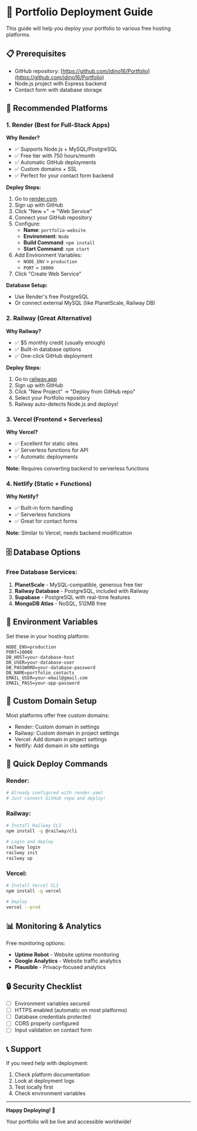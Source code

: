 # 🚀 Portfolio Deployment Guide

This guide will help you deploy your portfolio to various free hosting platforms.

## 📋 Prerequisites
- GitHub repository: [https://github.com/jdino16/Portfolio](https://github.com/jdino16/Portfolio)
- Node.js project with Express backend
- Contact form with database storage

## 🌟 Recommended Platforms

### 1. Render (Best for Full-Stack Apps)

**Why Render?**
- ✅ Supports Node.js + MySQL/PostgreSQL
- ✅ Free tier with 750 hours/month
- ✅ Automatic GitHub deployments
- ✅ Custom domains + SSL
- ✅ Perfect for your contact form backend

**Deploy Steps:**
1. Go to [render.com](https://render.com)
2. Sign up with GitHub
3. Click "New +" → "Web Service"
4. Connect your GitHub repository
5. Configure:
   - **Name**: `portfolio-website`
   - **Environment**: `Node`
   - **Build Command**: `npm install`
   - **Start Command**: `npm start`
6. Add Environment Variables:
   - `NODE_ENV` = `production`
   - `PORT` = `10000`
7. Click "Create Web Service"

**Database Setup:**
- Use Render's free PostgreSQL
- Or connect external MySQL (like PlanetScale, Railway DB)

### 2. Railway (Great Alternative)

**Why Railway?**
- ✅ $5 monthly credit (usually enough)
- ✅ Built-in database options
- ✅ One-click GitHub deployment

**Deploy Steps:**
1. Go to [railway.app](https://railway.app)
2. Sign up with GitHub
3. Click "New Project" → "Deploy from GitHub repo"
4. Select your Portfolio repository
5. Railway auto-detects Node.js and deploys!

### 3. Vercel (Frontend + Serverless)

**Why Vercel?**
- ✅ Excellent for static sites
- ✅ Serverless functions for API
- ✅ Automatic deployments

**Note:** Requires converting backend to serverless functions

### 4. Netlify (Static + Functions)

**Why Netlify?**
- ✅ Built-in form handling
- ✅ Serverless functions
- ✅ Great for contact forms

**Note:** Similar to Vercel, needs backend modification

## 🗄️ Database Options

### Free Database Services:
1. **PlanetScale** - MySQL-compatible, generous free tier
2. **Railway Database** - PostgreSQL, included with Railway
3. **Supabase** - PostgreSQL with real-time features
4. **MongoDB Atlas** - NoSQL, 512MB free

## 🔧 Environment Variables

Set these in your hosting platform:

```env
NODE_ENV=production
PORT=10000
DB_HOST=your-database-host
DB_USER=your-database-user
DB_PASSWORD=your-database-password
DB_NAME=portfolio_contacts
EMAIL_USER=your-email@gmail.com
EMAIL_PASS=your-app-password
```

## 📱 Custom Domain Setup

Most platforms offer free custom domains:
- Render: Custom domain in settings
- Railway: Custom domain in project settings
- Vercel: Add domain in project settings
- Netlify: Add domain in site settings

## 🚀 Quick Deploy Commands

### Render:
```bash
# Already configured with render.yaml
# Just connect GitHub repo and deploy!
```

### Railway:
```bash
# Install Railway CLI
npm install -g @railway/cli

# Login and deploy
railway login
railway init
railway up
```

### Vercel:
```bash
# Install Vercel CLI
npm install -g vercel

# Deploy
vercel --prod
```

## 📊 Monitoring & Analytics

Free monitoring options:
- **Uptime Robot** - Website uptime monitoring
- **Google Analytics** - Website traffic analytics
- **Plausible** - Privacy-focused analytics

## 🔒 Security Checklist

- [ ] Environment variables secured
- [ ] HTTPS enabled (automatic on most platforms)
- [ ] Database credentials protected
- [ ] CORS properly configured
- [ ] Input validation on contact form

## 📞 Support

If you need help with deployment:
1. Check platform documentation
2. Look at deployment logs
3. Test locally first
4. Check environment variables

---

**Happy Deploying! 🎉**

Your portfolio will be live and accessible worldwide!
